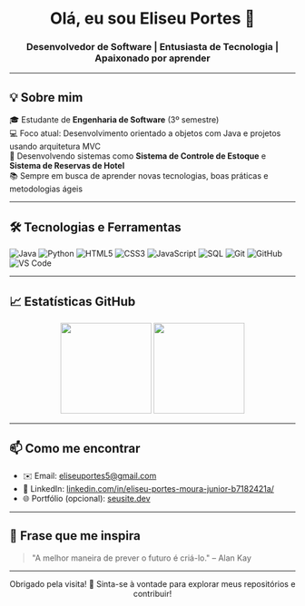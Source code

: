 <!-- Banner ou gif pode ser adicionado aqui -->
<h1 align="center">Olá, eu sou Eliseu Portes 👋</h1>
<h3 align="center">Desenvolvedor de Software | Entusiasta de Tecnologia | Apaixonado por aprender</h3>

---

## 💡 Sobre mim

🎓 Estudante de **Engenharia de Software** (3º semestre)  
💻 Foco atual: Desenvolvimento orientado a objetos com Java e projetos usando arquitetura MVC  
🚀 Desenvolvendo sistemas como **Sistema de Controle de Estoque** e **Sistema de Reservas de Hotel**  
📚 Sempre em busca de aprender novas tecnologias, boas práticas e metodologias ágeis

---

## 🛠️ Tecnologias e Ferramentas

![Java](https://img.shields.io/badge/Java-ED8B00?style=for-the-badge&logo=java&logoColor=white)
![Python](https://img.shields.io/badge/Python-3776AB?style=for-the-badge&logo=python&logoColor=white)
![HTML5](https://img.shields.io/badge/HTML5-E34F26?style=for-the-badge&logo=html5&logoColor=white)
![CSS3](https://img.shields.io/badge/CSS3-1572B6?style=for-the-badge&logo=css3&logoColor=white)
![JavaScript](https://img.shields.io/badge/JavaScript-F7DF1E?style=for-the-badge&logo=javascript&logoColor=black)
![SQL](https://img.shields.io/badge/SQL-003B57?style=for-the-badge&logo=postgresql&logoColor=white)
![Git](https://img.shields.io/badge/Git-F05032?style=for-the-badge&logo=git&logoColor=white)
![GitHub](https://img.shields.io/badge/GitHub-181717?style=for-the-badge&logo=github&logoColor=white)
![VS Code](https://img.shields.io/badge/VSCode-007ACC?style=for-the-badge&logo=visual-studio-code&logoColor=white)

---

## 📈 Estatísticas GitHub

<div align="center">
  <img height="160em" src="https://github-readme-stats.vercel.app/api?username=EliseuRockTime&show_icons=true&theme=github_dark&include_all_commits=true&count_private=true"/>
  <img height="160em" src="https://github-readme-stats.vercel.app/api/top-langs/?username=EliseuRockTime&layout=compact&langs_count=7&theme=github_dark"/>
</div>

---

## 📫 Como me encontrar

- ✉️ Email: [eliseuportes5@gmail.com](mailto:eliseuportes5@gmail.com)
- 💼 LinkedIn: [linkedin.com/in/eliseu-portes-moura-junior-b7182421a/](https://linkedin.com/in/eliseu-portes-moura-junior-b7182421a/)
- 🌐 Portfólio (opcional): [seusite.dev](https://seusite.dev)

---

## 💬 Frase que me inspira

> "A melhor maneira de prever o futuro é criá-lo." – Alan Kay

---

<div align="center">
  Obrigado pela visita! 🌟  
  Sinta-se à vontade para explorar meus repositórios e contribuir!
</div>
